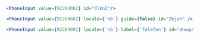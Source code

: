 ```jsx harmony
<PhoneInput value={92284082} id="dlkn2"/>
```

```jsx harmony
<PhoneInput value={92284082} locale={'nb'} guide={false} id="2kjen" />
```

```jsx harmony
<PhoneInput value={92284082} locale={'nb'} label={'Telefon'} id="dnwqu" />
```
